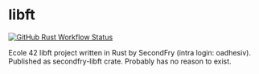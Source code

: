 # libft
[![GitHub Rust Workflow Status][rust-workflow-shield]][rust-workflow]

Ecole 42 libft project written in Rust by SecondFry (intra login: oadhesiv).  
Published as secondfry-libft crate. Probably has no reason to exist.

[rust-workflow-shield]: https://img.shields.io/github/workflow/status/secondfry/school21-rust-libft/Rust?style=flat-square
[rust-workflow]: https://github.com/secondfry/school21-rust-libft/actions/workflows/rust.yml
